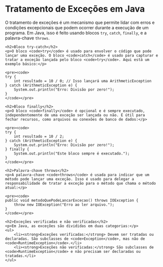 <!DOCTYPE html>
<html lang="pt-BR">
<head>
    <meta charset="UTF-8">
    <meta name="viewport" content="width=device-width, initial-scale=1.0">
    <title>Tratamento de Exceções em Java</title>
</head>
<body>
    <h1>Tratamento de Exceções em Java</h1>
    <p>O tratamento de exceções é um mecanismo que permite lidar com erros e condições excepcionais que podem ocorrer durante a execução de um programa. Em Java, isso é feito usando blocos <code>try</code>, <code>catch</code>, <code>finally</code>, e a palavra-chave <code>throws</code>.</p>

    <h2>Bloco try-catch</h2>
    <p>O bloco <code>try</code> é usado para envolver o código que pode lançar uma exceção. O bloco <code>catch</code> é usado para capturar e tratar a exceção lançada pelo bloco <code>try</code>. Aqui está um exemplo básico:</p>

    <pre><code>
    try {
        int resultado = 10 / 0; // Isso lançará uma ArithmeticException
    } catch (ArithmeticException e) {
        System.out.println("Erro: Divisão por zero!");
    }
    </code></pre>

    <h2>Bloco finally</h2>
    <p>O bloco <code>finally</code> é opcional e é sempre executado, independentemente de uma exceção ser lançada ou não. É útil para fechar recursos, como arquivos ou conexões de banco de dados:</p>

    <pre><code>
    try {
        int resultado = 10 / 2;
    } catch (ArithmeticException e) {
        System.out.println("Erro: Divisão por zero!");
    } finally {
        System.out.println("Este bloco sempre é executado.");
    }
    </code></pre>

    <h2>Palavra-chave throws</h2>
    <p>A palavra-chave <code>throws</code> é usada para indicar que um método pode lançar uma exceção. Isso é usado para delegar a responsabilidade de tratar a exceção para o método que chama o método atual:</p>

    <pre><code>
    public void metodoQuePodeLancarExcecao() throws IOException {
        throw new IOException("Erro ao ler arquivo.");
    }
    </code></pre>

    <h2>Exceções verificadas e não verificadas</h2>
    <p>Em Java, as exceções são divididas em duas categorias:</p>
    <ul>
        <li><strong>Exceções verificadas:</strong> Devem ser tratadas ou declaradas. São subclasses de <code>Exception</code>, mas não de <code>RuntimeException</code>.</li>
        <li><strong>Exceções não verificadas:</strong> São subclasses de <code>RuntimeException</code> e não precisam ser declaradas ou tratadas.</li>
    </ul>
</body>
</html>
